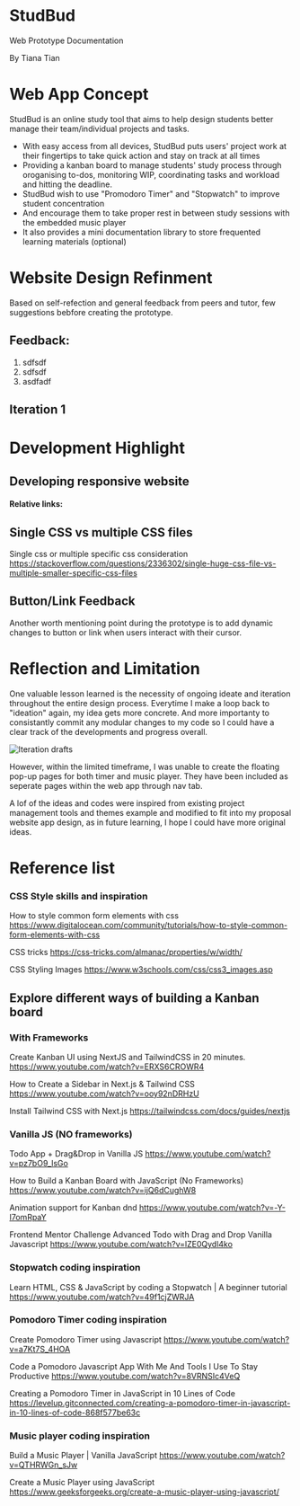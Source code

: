 # StudBud
 
Web Prototype Documentation

By Tiana Tian

# Web App Concept

StudBud is an online study tool that aims to help design students better manage their team/individual projects and tasks.

* With easy access from all devices, StudBud puts users' project work at their fingertips to take quick action and stay on track at all times
* Providing a kanban board to manage students' study process through oroganising to-dos, monitoring WIP, coordinating tasks and workload and hitting the deadline. 
* StudBud wish to use "Promodoro Timer" and "Stopwatch" to improve student concentration 
* And encourage them to take proper rest in between study sessions with the embedded music player
* It also provides a mini documentation library to store frequented learning materials (optional)

# Website Design Refinment

Based on self-refection and general feedback from peers and tutor, few suggestions bebfore creating the prototype.

## Feedback:
1. sdfsdf
2. sdfsdf
3. asdfadf

## Iteration 1



# Development Highlight

## Developing responsive website
#### Relative links:


## Single CSS vs multiple CSS files
Single css or multiple specific css consideration
https://stackoverflow.com/questions/2336302/single-huge-css-file-vs-multiple-smaller-specific-css-files

## Button/Link Feedback
Another worth mentioning point during the prototype is to add dynamic changes to button or link when users interact with their cursor. 


# Reflection and Limitation

One valuable lesson learned is the necessity of ongoing ideate and iteration throughout the entire design process. Everytime I make a loop back to "ideation" again, my idea gets more concrete. And more importanty to consistantly commit any modular changes to my code so I could have a clear track of the developments and progress overall.

![Iteration drafts](/readme/commits-history.jpeg) 

However, within the limited timeframe, I was unable to create the floating pop-up pages for both timer and music player. They have been included as seperate pages within the web app through nav tab.


A lof of the ideas and codes were inspired from existing project management tools and themes example and modified to fit into my proposal website app design, as in future learning, I hope I could have more original ideas. 



# Reference list 

### CSS Style skills and inspiration
How to style common form elements with css
https://www.digitalocean.com/community/tutorials/how-to-style-common-form-elements-with-css

CSS tricks
https://css-tricks.com/almanac/properties/w/width/

CSS Styling Images
https://www.w3schools.com/css/css3_images.asp


## Explore different ways of building a Kanban board 

### With Frameworks 
Create Kanban UI using NextJS and TailwindCSS in 20 minutes.
https://www.youtube.com/watch?v=ERXS6CROWR4


How to Create a Sidebar in Next.js & Tailwind CSS
https://www.youtube.com/watch?v=ooy92nDRHzU

Install Tailwind CSS with Next.js
https://tailwindcss.com/docs/guides/nextjs


### Vanilla JS (NO frameworks)

Todo App + Drag&Drop in Vanilla JS
https://www.youtube.com/watch?v=pz7bO9_lsGo

How to Build a Kanban Board with JavaScript (No Frameworks)
https://www.youtube.com/watch?v=ijQ6dCughW8

Animation support for Kanban dnd
https://www.youtube.com/watch?v=-Y-I7omRpaY

Frontend Mentor Challenge Advanced Todo with Drag and Drop Vanilla Javascript
https://www.youtube.com/watch?v=lZE0Qydl4ko


### Stopwatch coding inspiration

Learn HTML, CSS & JavaScript by coding a Stopwatch | A beginner tutorial
https://www.youtube.com/watch?v=49f1cjZWRJA

### Pomodoro Timer coding inspiration

Create Pomodoro Timer using Javascript
https://www.youtube.com/watch?v=a7Kt7S_4HOA

Code a Pomodoro Javascript App With Me And Tools I Use To Stay Productive
https://www.youtube.com/watch?v=8VRNSIc4VeQ

Creating a Pomodoro Timer in JavaScript in 10 Lines of Code
https://levelup.gitconnected.com/creating-a-pomodoro-timer-in-javascript-in-10-lines-of-code-868f577be63c


### Music player coding inspiration

Build a Music Player | Vanilla JavaScript
https://www.youtube.com/watch?v=QTHRWGn_sJw

Create a Music Player using JavaScript
https://www.geeksforgeeks.org/create-a-music-player-using-javascript/